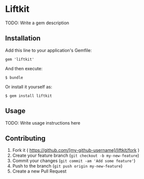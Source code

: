 # Liftkit

TODO: Write a gem description

## Installation

Add this line to your application's Gemfile:

    gem 'liftkit'

And then execute:

    $ bundle

Or install it yourself as:

    $ gem install liftkit

## Usage

TODO: Write usage instructions here

## Contributing

1. Fork it ( https://github.com/[my-github-username]/liftkit/fork )
2. Create your feature branch (`git checkout -b my-new-feature`)
3. Commit your changes (`git commit -am 'Add some feature'`)
4. Push to the branch (`git push origin my-new-feature`)
5. Create a new Pull Request
